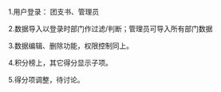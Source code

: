 1.用户登录：
团支书、管理员


2.数据导入以登录时部门作过滤/判断；管理员可导入所有部门数据


3.数据编辑、删除功能，权限控制同上。

4.积分榜上，其它得分显示子项。

5.得分项调整，待讨论。